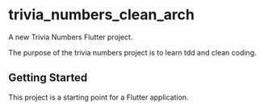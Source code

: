 # trivia_numbers_clean_arch

A new Trivia Numbers Flutter project.

The purpose of the trivia numbers project is to learn tdd and clean coding.

## Getting Started

This project is a starting point for a Flutter application.

